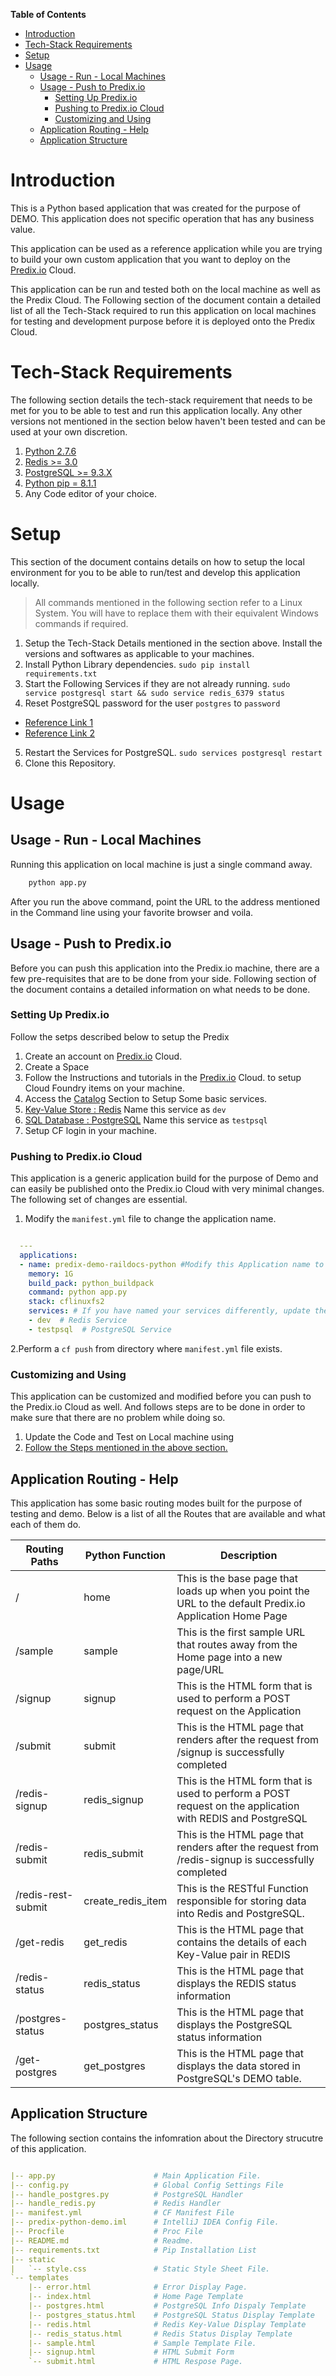 <!-- START doctoc generated TOC please keep comment here to allow auto update -->
<!-- DON'T EDIT THIS SECTION, INSTEAD RE-RUN doctoc TO UPDATE -->
**Table of Contents**

- [Introduction](#introduction)
- [Tech-Stack Requirements](#tech-stack-requirements)
- [Setup](#setup)
- [Usage](#usage)
  - [Usage - Run - Local Machines](#usage---run---local-machines)
  - [Usage - Push to Predix.io](#usage---push-to-predixio)
    - [Setting Up Predix.io](#setting-up-predixio)
    - [Pushing to Predix.io Cloud](#pushing-to-predixio-cloud)
    - [Customizing and Using](#customizing-and-using)
  - [Application Routing - Help](#application-routing---help)
  - [Application Structure](#application-structure)

<!-- END doctoc generated TOC please keep comment here to allow auto update -->

# Introduction #

This is a Python based application that was created for the purpose of DEMO. This application does not specific operation that has any business value. 

This application can be used as a reference application while you are trying to build your own custom application that you want to deploy on the [Predix.io](https://www.predix.io) Cloud.

This application can be run and tested both on the local machine as well as the Predix Cloud. The Following section of the document contain a detailed list of all the Tech-Stack required to run this application on local machines for testing and development purpose before it is deployed onto the Predix Cloud.

# Tech-Stack Requirements #

The following section details the tech-stack requirement that needs to be met for you to be able to test and run this application locally. Any other versions not mentioned in the section below haven't been tested and can be used at your own discretion.

1. [Python 2.7.6](http://www.activestate.com/activepython)
2. [Redis >= 3.0](http://redis.io/download)
3. [PostgreSQL >= 9.3.X](http://www.postgresql.org/download/)
4. [Python pip = 8.1.1](https://pypi.python.org/pypi/pip)
5. Any Code editor of your choice.

# Setup #

This section of the document contains details on how to setup the local environment for you to be able to run/test and develop this application locally.

> All commands mentioned in the following section refer to a Linux System. You will have to replace them with their equivalent Windows commands if required.

1. Setup the Tech-Stack Details mentioned in the section above. Install the versions and softwares as applicable to your machines.
2. Install Python Library dependencies.
```sudo pip install requirements.txt```
3. Start the Following Services if they are not already running.
```sudo service postgresql start && sudo service redis_6379 status```
4. Reset PostgreSQL password for the user ```postgres``` to ```password```
  * [Reference Link 1](http://scratching.psybermonkey.net/2009/06/postgresql-how-to-reset-user-name.html)
  * [Reference Link 2](http://www.postgresql.org/docs/9.1/static/auth-pg-hba-conf.html)
5. Restart the Services for PostgreSQL. ```sudo services postgresql restart```
6. Clone this Repository.

# Usage #
## Usage - Run - Local Machines ##
Running this application on local machine is just a single command away. 
```bash
    python app.py
```

After you run the above command, point the URL to the address mentioned in the Command line using your favorite browser and voila. 

## Usage - Push to Predix.io ##
Before you can push this application into the Predix.io machine, there are a few pre-requisites that are to be done from your side. Following section of the document contains a detailed information on what needs to be done.

### Setting Up Predix.io ###

Follow the setps described below to setup the Predix 

1. Create an account on [Predix.io](https://www.predix.io) Cloud.
2. Create a Space
3. Follow the Instructions and tutorials in the [Predix.io](https://www.predix.io) Cloud. to setup Cloud Foundry items on your machine.
4. Access the [Catalog](https://www.predix.io/catalog/) Section to Setup Some basic services.
  1. [Key-Value Store : Redis](https://www.predix.io/services/service.html?id=1215) Name this service as ```dev```
  2. [SQL Database : PostgreSQL](https://www.predix.io/services/service.html?id=1178) Name this service as ```testpsql```
5. Setup CF login in your machine. 

### Pushing to Predix.io Cloud ###

This application is a generic application build for the purpose of Demo and can easily be published onto the Predix.io Cloud with very minimal changes. The following set of changes are essential.

1. Modify the ```manifest.yml``` file to change the application name.
  ```yml

    ---
    applications:
    - name: predix-demo-raildocs-python #Modify this Application name to a Unique name.
      memory: 1G
      build_pack: python_buildpack
      command: python app.py
      stack: cflinuxfs2
      services: # If you have named your services differently, update them.
      - dev  # Redis Service
      - testpsql  # PostgreSQL Service
  ```
2.Perform a ```cf push``` from directory where ```manifest.yml``` file exists.

### Customizing and Using ###

This application can be customized and modified before you can push to the Predix.io Cloud as well. And follows steps are to be done in order to make sure that there are no problem while doing so.

1. Update the Code and Test on Local machine using 
2. [Follow the Steps mentioned in the above section.](#pushing-to-predixio-cloud)

## Application Routing - Help ##

This application has some basic routing modes built for the purpose of testing and demo. Below is a list of all the Routes that are available and what each of them do.

| Routing Paths    | Python Function | Description                                                                                               |
|------------------|-----------------|-----------------------------------------------------------------------------------------------------------|
| /                | home            | This is the base page that loads up when you point the URL to the default Predix.io Application Home Page |
| /sample          | sample          | This is the first sample URL that routes away from the Home page into a new page/URL                      |
| /signup          | signup          | This is the HTML form that is used to perform a POST request on the Application                           |
| /submit          | submit          | This is the HTML page that renders after the request from /signup is successfully completed               |
| /redis-signup    | redis_signup    | This is the HTML form that is used to perform a POST request on the application with REDIS and PostgreSQL |
| /redis-submit    | redis_submit    | This is the HTML page that renders after the request from /redis-signup is successfully completed         |
| /redis-rest-submit| create_redis_item| This is the RESTful Function responsible for storing data into Redis and PostgreSQL.                    |
| /get-redis       | get_redis       | This is the HTML page that contains the details of each Key-Value pair in REDIS                           |
| /redis-status    | redis_status    | This is the HTML page that displays the REDIS status information                                          |
| /postgres-status | postgres_status | This is the HTML page that displays the PostgreSQL status information                                     |
| /get-postgres    | get_postgres    | This is the HTML page that displays the data stored in PostgreSQL's DEMO table.                           |

## Application Structure ##

The following section contains the infomration about the Directory strucutre of this application.

```yml

|-- app.py                      # Main Application File.
|-- config.py                   # Global Config Settings File
|-- handle_postgres.py          # PostgreSQL Handler
|-- handle_redis.py             # Redis Handler
|-- manifest.yml                # CF Manifest File
|-- predix-python-demo.iml      # IntelliJ IDEA Config File.
|-- Procfile                    # Proc File
|-- README.md                   # Readme.
|-- requirements.txt            # Pip Installation List
|-- static
|   `-- style.css               # Static Style Sheet File.
`-- templates 
    |-- error.html              # Error Display Page.
    |-- index.html              # Home Page Template
    |-- postgres.html           # PostgreSQL Info Dispaly Template
    |-- postgres_status.html    # PostgreSQL Status Display Template
    |-- redis.html              # Redis Key-Value Display Template
    |-- redis_status.html       # Redis Status Display Template
    |-- sample.html             # Sample Template File.
    |-- signup.html             # HTML Submit Form
    `-- submit.html             # HTML Respose Page.

```